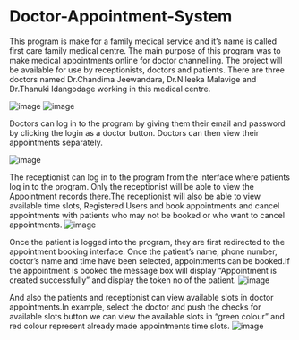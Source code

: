 # Doctor-Appointment-System

This program is make for a family medical service and it’s name is called first care family medical centre. The main purpose of this program was to make medical appointments online for doctor channelling. The project will be available for use by receptionists, doctors and patients. There are three doctors named Dr.Chandima Jeewandara, Dr.Nileeka Malavige and Dr.Thanuki Idangodage working in this medical centre.

![image](https://user-images.githubusercontent.com/68580812/197377224-3d5910be-d1ff-423c-aa16-95250015a230.png)
![image](https://user-images.githubusercontent.com/68580812/197377475-a6ba8ad5-b442-4dbf-add0-9c3435ac703b.png)


Doctors can log in to the program by giving them their email and password by clicking the login as a doctor button. Doctors can then view their appointments separately.

![image](https://user-images.githubusercontent.com/68580812/197377619-8be20a3e-e79c-4e97-a350-a545ae4b9c0a.png)


The receptionist can log in to the program from the interface where patients log in to the program. Only the receptionist will be able to view the Appointment records there.The receptionist will also be able to view available time slots, Registered Users  and book appointments and cancel appointments with patients who may not be booked or who want to cancel appointments.
![image](https://user-images.githubusercontent.com/68580812/197377752-b659e80b-0b16-4761-b9d4-bb431f8fbfd1.png)


Once the patient is logged into the program, they are first redirected to the appointment booking interface. Once the patient’s name, phone number, doctor’s name and time have been selected, appointments can be booked.If the appointment is booked the message box will display “Appointment is created successfully” and display the token no of the patient.
![image](https://user-images.githubusercontent.com/68580812/197378003-c78276f8-0f38-4bf9-8657-62b4c2e28f8a.png)


And also the patients and receptionist can view available slots in doctor appointments.In example, select the doctor and push the checks for available slots button we can view the available slots in “green colour” and red colour represent already made appointments time slots.
![image](https://user-images.githubusercontent.com/68580812/197378040-a21a02a5-8106-4e96-a2e2-eb8ed302ac93.png)
